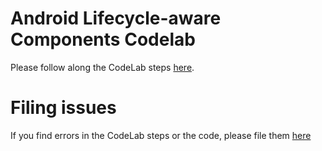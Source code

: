 # Android Lifecycle-aware Components Codelab

Please follow along the CodeLab steps [here](https://codelabs.developers.google.com/codelabs/android-lifecycles/).

# Filing issues

If you find errors in the CodeLab steps or the code, please file them [here](https://github.com/googlecodelabs/android-lifecycles/issues/new)
